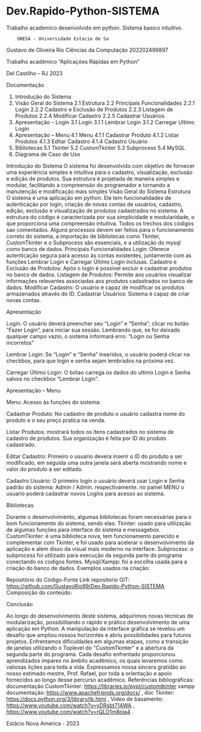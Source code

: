 # Dev.Rapido-Python-SISTEMA
Trabalho academico desenvolvido em python.  Sistema basico intuitivo.

          
		UNESA - Universidade Estacio de Sa

Gustavo de Oliveira Rio
Ciências da Computação
202202499897



Trabalho acadêmico  “Aplicações Rápidas em Python”



Del Castilho – RJ
2023



Documentação
1. Introdução do Sistema
2. Visão Geral do Sistema
	2.1 Estrutura
	2.2 Principais Funcionalidades 
		2.2.1 Login
		2.2.2 Cadastro e Exclusão de Produtos
		2.2.3 Listagem de Produtos
		2.2.4 Modificar Cadastro
		2.2.5 Cadastrar Usuários
3. Apresentação – Login
	3.1 Login
		3.1.1 Lembrar Login
		3.1.2 Carregar Ultimo Login
4. Apresentação – Menu
	4.1 Menu
		4.1.1 Cadastrar Produto
		4.1.2 Listar Produtos
		4.1.3 Editar Cadastro
		4.1.4 Cadastro Usuário
5. Bibliotecas
	5.1 Tkinter
	5.2 CustomTkinter
	5.3 Subprocess
	5.4 MySQL
6. Diagrama de Caso de Uso



Introdução do Sistema
O sistema foi desenvolvido com objetivo de fornecer uma experiência simples e intuitiva para o cadastro, visualização, exclusão e edição de produtos. Sua estrutura é projetada de maneira simples e modular, facilitando a compreensão do programador e tornando a manutenção e modificação mais simples
Visão Geral do Sistema
Estrutura
O sistema é uma aplicação em python. Ele tem funcionalidades de autenticação por login, criação de novas contas de usuários, cadastro, edição, exclusão e visualização de produtos cadastrados no sistema.
A estrutura do código é caracterizada por sua simplicidade e modularidade, o que proporciona uma compreensão intuitiva. Todos os trechos dos códigos sao comentados.
Alguns processos devem ser feitos para o funcionamento correto do sistema, a importação de bibliotecas como Tkinter,  CustomTkinter e o Subprocess são essenciais, e a utilização do mysql como banco de dados.
Principais Funcionalidades
Login: Oferece autenticação segura para acesso às contas existentes, juntamente com as funções Lembrar Login e Carregar Último Login inclusas.
Cadastro e Exclusão de Produtos: Após o login é possível excluir e cadastrar produtos no banco de dados.
Listagem de Produtos: Permite aos usuários visualizar informações relevantes associadas aos produtos cadastrados no banco de dados.
Modificar Cadastro: O usuário é capaz de modificar os produtos armazenados através do ID.
Cadastrar Usuários: Sistema é capaz de criar novas contas.


Apresentação

Login: O usuário deverá preencher seu “Login” e “Senha”;  clicar no botão “Fazer Login”, para iniciar sua sessão. Lembrando que, se for deixado qualquer campo vazio, o sistema informará erro: “Login ou Senha incorretos”
		
Lembrar Login: Se “Login” e “Senha” inseridos, o usuário poderá clicar na checkbox, para que login e senha sejam lembrados na próxima vez.
	                 
Carregar Último Login: O botao carrega os dados do ultimo Login e Senha salvos no checkbox “Lembrar Login”.
                          
Apresentação – Menu

Menu: Acesso às funções do sistema:
     
Cadastrar Produto: No cadastro de produto o usuário cadastra nome do produto e o seu preço pratica na venda.         

Listar Produtos: mostrará todos os itens cadastrados no sistema
de cadastro de produtos. Sua organização é feita por ID do produto cadastrado. 

Editar Cadastro: Primeiro o usuario devera  inserir o ID do produto a ser modificado, em seguida uma outra janela será aberta mostrando nome e valor do produto a ser editado.
    
Cadastro Usuário: O primeiro login o usuário deverá usar Login e Senha padrão do sistema: Admin / Admin. respectivamente.  no painel MENU o usuario poderá cadastrar novos Logins para acesso ao sistema.  



Bibliotecas

Durante o desenvolvimento, algumas bibliotecas foram necessárias para o bom funcionamento do sistema, sendo elas:
Tkinter: usado para utilização de algumas funções para interface do sistema e messagebox. 
CustomTkinter: é uma biblioteca nova, tem funcionamento parecido e complementar com Tkinter, e foi usado para acelerar o desenvolvimento da aplicação e alem disso da visual mais moderno na interface.
Subprocess: o subprocess foi utilizado para execução da segunda parte do programa conectando os codigos fontes. 
Mysql/Xampp: foi a escolha usada para a criação do banco de dados. Exemplos usados na criação:


Repositório do Código-Fonte
Link repositorio GIT: https://github.com/GustavoRio99/Dev.Rapido-Python-SISTEMA
Composição do conteúdo: 


Conclusão

Ao longo do desenvolvimento deste sistema, adquirimos novas técnicas de modularização, possibilitando o rápido e prático desenvolvimento de uma aplicação em Python. A manipulação da interface gráfica se revelou um desafio que ampliou nossos horizontes e abriu possibilidades para futuros projetos. Enfrentamos dificuldades em algumas etapas, como a transição de janelas utilizando o Toplevel do "CustomTkinter" e a abertura da segunda parte do programa. Cada desafio enfrentado proporcionou aprendizados ímpares no âmbito acadêmico, os quais levaremos como valiosas lições para toda a vida.
Expressamos nossa sincera gratidão ao nosso estimado mestre, Prof. Rafael, por toda a orientação e apoio fornecidos ao longo desse percurso acadêmico.
Referências bibliográficas: documentação CustomTkinter: https://libraries.io/pypi/customtkinter
xampp documentação: https://www.apachefriends.org/docs/ , doc Tkinter: https://docs.python.org/3/library/tk.html ,
 Video de basamento: https://www.youtube.com/watch?v=yDRsbt714WA , https://www.youtube.com/watch?v=rQLO1m8oia4 .

			









Estácio Nova America - 2023

